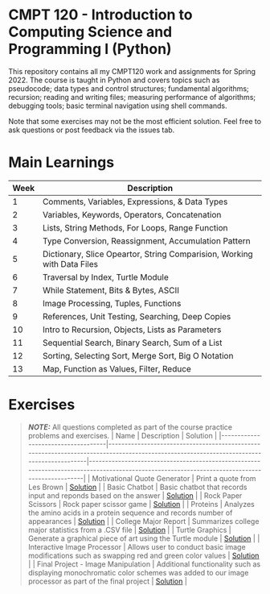 # CMPT 120 - Introduction to Computing Science and Programming I (Python) 
This repository contains all my CMPT120 work and assignments for Spring 2022. The course is taught in Python and covers topics such as pseudocode; data types and control structures; fundamental algorithms; recursion; reading and writing files; measuring performance of algorithms; debugging tools; basic terminal navigation using shell commands. 

Note that some exercises may not be the most efficient solution. Feel free to ask questions or post feedback via the issues tab.

# Main Learnings
| Week | Description                                                             |
|------|-------------------------------------------------------------------------|
| 1    | Comments, Variables, Expressions, & Data Types                          |
| 2    | Variables, Keywords, Operators, Concatenation                           |
| 3    | Lists, String Methods, For Loops, Range Function                        |
| 4    | Type Conversion, Reassignment, Accumulation Pattern                     |
| 5    | Dictionary, Slice Opeartor, String Comparision, Working with Data Files |
| 6    | Traversal by Index, Turtle Module                                       |
| 7    | While Statement, Bits & Bytes, ASCII                                    |
| 8    | Image Processing, Tuples, Functions                                     |
| 9    | References, Unit Testing, Searching, Deep Copies                        |
| 10   | Intro to Recursion, Objects, Lists as Parameters                        |
| 11   | Sequential Search, Binary Search, Sum of a List                         |
| 12   | Sorting, Selecting Sort, Merge Sort, Big O Notation                     |
| 13   | Map, Function as Values, Filter, Reduce                                 |

# Exercises 
> **_NOTE:_**  All questions completed as part of the course practice problems and exercises.
| Name                               | Description                                                                                                                             | Solution                                                                                                                                     |
|------------------------------------|-----------------------------------------------------------------------------------------------------------------------------------------|----------------------------------------------------------------------------------------------------------------------------------------------|
| Motivational Quote Generator       | Print a quote from Les Brown                                                                                                            | [Solution](https://github.com/syw175/cmpt-120/blob/main/Week%201%20-%20Motivational%20Quote%20Generator/Motivational%20Quote%20Generator.py) |
| Basic Chatbot                      | Basic chatbot that records input and reponds based on the answer                                                                        | [Solution](https://github.com/syw175/cmpt-120/tree/main/Week%202%20-%20Basic%20Chatbot)                                                      |
| Rock Paper Scissors                | Rock paper scissor game                                                                                                                 | [Solution](https://github.com/syw175/cmpt-120/blob/main/Week%203%20-%20Rock%20Paper%20Scissors/rockPaperScissors.py)                         |
| Proteins                           | Analyzes the  amino acids in a   protein sequence and records number of appearances                                                     | [Solution](https://github.com/syw175/cmpt-120/tree/main/Week%204%20-Proteins)                                                                |
| College Major Report               | Summarizes college major statistics from a .CSV file                                                                                    | [Solution](https://github.com/syw175/cmpt-120/tree/main/Week%205%20-%20College%20Major%20Report)                                             |
| Turtle Graphics                    | Generate a graphical piece of art using the Turtle module                                                                               | [Solution](https://github.com/syw175/cmpt-120/blob/main/Week%206%20-%20Turtle%20Graphics/Starry%20Skies.py)                                  |
| Interactive Image Processor        | Allows user to conduct basic image modifications such as swapping red and   green color values                                          | [Solution](https://github.com/syw175/cmpt-120/tree/main/Week%209%20-%20Interactive%20Image%20Processor)                                      |
| Final Project - Image Manipulation | Additional functionality such as displaying monochromatic color schemes   was added to our image processor as part of the final project | [Solution](https://github.com/syw175/cmpt-120/tree/main/Final%20Project%20-%20Image%20Manipulation)                                          |
